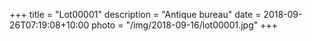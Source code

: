 +++
title = "Lot00001"
description = "Antique bureau"
date = 2018-09-26T07:19:08+10:00
photo = "/img/2018-09-16/lot00001.jpg"
+++
